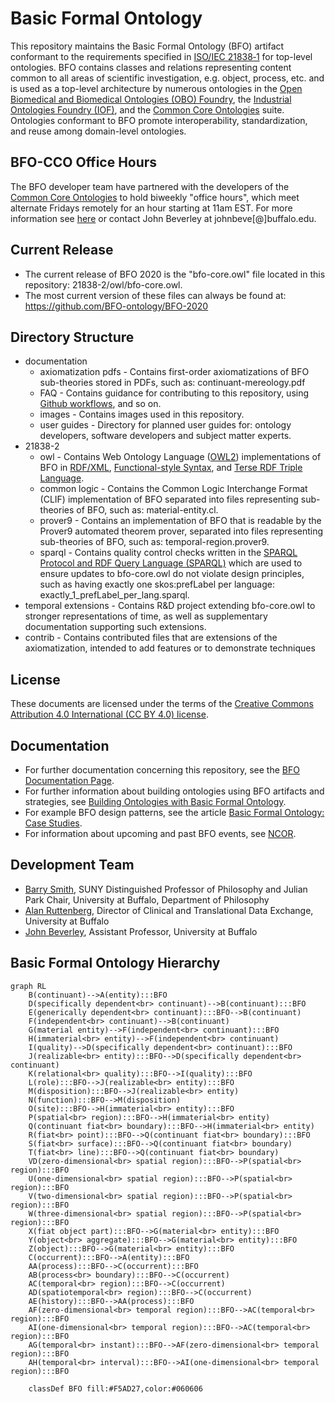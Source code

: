 # Basic Formal Ontology
This repository maintains the Basic Formal Ontology (BFO) artifact conformant to the requirements specified in [ISO/IEC 21838‑1](https://www.iso.org/standard/71954.html) for top-level ontologies. BFO contains classes and relations representing content common to all areas of scientific investigation, e.g. object, process, etc. and is used as a top-level architecture by numerous ontologies in the [Open Biomedical and Biomedical Ontologies (OBO) Foundry](https://obofoundry.org/), the [Industrial Ontologies Foundry (IOF)](https://oagi.org/pages/industrial-ontologies), and the [Common Core Ontologies](https://github.com/CommonCoreOntology/CommonCoreOntologies) suite. Ontologies conformant to BFO promote interoperability, standardization, and reuse among domain-level ontologies. 

## BFO-CCO Office Hours
The BFO developer team have partnered with the developers of the [Common Core Ontologies](https://github.com/CommonCoreOntology/CommonCoreOntologies) to hold biweekly "office hours", which meet alternate Fridays remotely for an hour starting at 11am EST. For more information see [here](https://ncor-organization.github.io/NCOR-Test/office-hours/) or contact John Beverley at johnbeve[@]buffalo.edu. 

## Current Release 

* The current release of BFO 2020 is the "bfo-core.owl" file located in this repository: 21838-2/owl/bfo-core.owl. 
* The most current version of these files can always be found at: https://github.com/BFO-ontology/BFO-2020

## Directory Structure
* documentation
  - axiomatization pdfs - Contains first-order axiomatizations of BFO sub-theories stored in PDFs, such as: continuant-mereology.pdf
  - FAQ - Contains guidance for contributing to this repository, using [Github workflows](https://docs.github.com/en/actions/using-workflows), and so on.
  - images - Contains images used in this repository. 
  - user guides - Directory for planned user guides for: ontology developers, software developers and subject matter experts. 
* 21838-2
  - owl - Contains Web Ontology Language ([OWL2](https://www.w3.org/TR/owl2-overview/)) implementations of BFO in [RDF/XML](https://www.w3.org/TR/rdf-syntax-grammar/), [Functional-style Syntax](https://www.w3.org/TR/owl2-syntax/#Functional-Style_Syntax), and [Terse RDF Triple Language](https://www.w3.org/TR/turtle/).
  - common logic - Contains the Common Logic Interchange Format (CLIF) implementation of BFO separated into files representing sub-theories of BFO, such as: material-entity.cl.
  - prover9 - Contains an implementation of BFO that is readable by the Prover9 automated theorem prover, separated into files representing sub-theories of BFO, such as: temporal-region.prover9.
  - sparql - Contains quality control checks written in the [SPARQL Protocol and RDF Query Language (SPARQL)](https://www.w3.org/TR/sparql11-query/) which are used to ensure updates to bfo-core.owl do not violate design principles, such as having exactly one skos:prefLabel per language: exactly_1_prefLabel_per_lang.sparql.
* temporal extensions - Contains R&D project extending bfo-core.owl to stronger representations of time, as well as supplementary documentation supporting such extensions. 
* contrib - Contains contributed files that are extensions of the axiomatization, intended to add features or to demonstrate techniques

## License
These documents are licensed under the terms of  the [Creative Commons Attribution 4.0 International (CC BY 4.0) license](https://creativecommons.org/licenses/by/4.0/).

## Documentation
* For further documentation concerning this repository, see the [BFO Documentation Page](https://basic-formal-ontology.org/bfo-2020.html). 
* For further information about building ontologies using BFO artifacts and strategies, see [Building Ontologies with Basic Formal Ontology](https://mitpress.mit.edu/9780262527811/building-ontologies-with-basic-formal-ontology/). 
* For example BFO design patterns, see the article [Basic Formal Ontology: Case Studies](https://philpapers.org/archive/OTTBBF.pdf). 
* For information about upcoming and past BFO events, see [NCOR](https://ncorwiki.buffalo.edu/index.php/Main_Page). 

## Development Team
* [Barry Smith](https://www.buffalo.edu/cas/philosophy/faculty/faculty_directory/smith-b.html), SUNY Distinguished Professor of Philosophy and Julian Park Chair, University at Buffalo, Department of Philosophy
* [Alan Ruttenberg](https://dental.buffalo.edu/faculty/home.html?ubit=alanrutt), Director of Clinical and Translational Data Exchange, University at Buffalo
* [John Beverley](https://www.buffalo.edu/cas/philosophy/faculty/faculty_directory/john-beverley.html), Assistant Professor, University at Buffalo

## Basic Formal Ontology Hierarchy
```mermaid
graph RL
	B(continuant)-->A(entity):::BFO
	D(specifically dependent<br> continuant)-->B(continuant):::BFO
	E(generically dependent<br> continuant):::BFO-->B(continuant)
	F(independent<br> continuant)-->B(continuant)
	G(material entity)-->F(independent<br> continuant):::BFO
	H(immaterial<br> entity)-->F(independent<br> continuant)
	I(quality)-->D(specifically dependent<br> continuant):::BFO
	J(realizable<br> entity):::BFO-->D(specifically dependent<br> continuant)
	K(relational<br> quality):::BFO-->I(quality):::BFO
	L(role):::BFO-->J(realizable<br> entity):::BFO
	M(disposition):::BFO-->J(realizable<br> entity)
	N(function):::BFO-->M(disposition)
	O(site):::BFO-->H(immaterial<br> entity):::BFO
	P(spatial<br> region):::BFO-->H(immaterial<br> entity)
	Q(continuant fiat<br> boundary):::BFO-->H(immaterial<br> entity)
	R(fiat<br> point):::BFO-->Q(continuant fiat<br> boundary):::BFO
	S(fiat<br> surface):::BFO-->Q(continuant fiat<br> boundary)
	T(fiat<br> line):::BFO-->Q(continuant fiat<br> boundary)
	VD(zero-dimensional<br> spatial region):::BFO-->P(spatial<br> region):::BFO
	U(one-dimensional<br> spatial region):::BFO-->P(spatial<br> region):::BFO
	V(two-dimensional<br> spatial region):::BFO-->P(spatial<br> region):::BFO
	W(three-dimensional<br> spatial region):::BFO-->P(spatial<br> region):::BFO
	X(fiat object part):::BFO-->G(material<br> entity):::BFO
	Y(object<br> aggregate):::BFO-->G(material<br> entity):::BFO
	Z(object):::BFO-->G(material<br> entity):::BFO
	C(occurrent):::BFO-->A(entity):::BFO
	AA(process):::BFO-->C(occurrent):::BFO
	AB(process<br> boundary):::BFO-->C(occurrent)
	AC(temporal<br> region):::BFO-->C(occurrent)
	AD(spatiotemporal<br> region):::BFO-->C(occurrent)
	AE(history):::BFO-->AA(process):::BFO
	AF(zero-dimensional<br> temporal region):::BFO-->AC(temporal<br> region):::BFO
	AI(one-dimensional<br> temporal region):::BFO-->AC(temporal<br> region):::BFO
	AG(temporal<br> instant):::BFO-->AF(zero-dimensional<br> temporal region):::BFO
	AH(temporal<br> interval):::BFO-->AI(one-dimensional<br> temporal region):::BFO

    classDef BFO fill:#F5AD27,color:#060606

  ```

